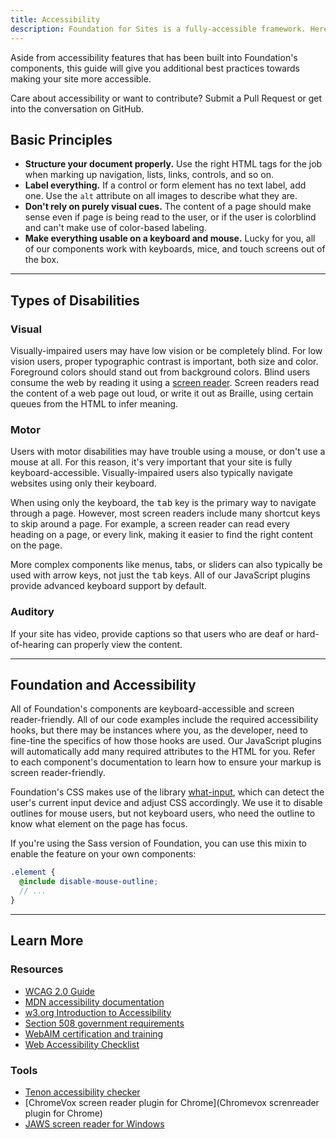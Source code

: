 ```yaml
---
title: Accessibility
description: Foundation for Sites is a fully-accessible framework. Here are some general guidelines to keep in mind as you make your pages accessible.
---
```


Aside from accessibility features that has been built into Foundation's components, this guide will give you additional best practices towards making your site more accessible.

<div class="primary callout">
  <p>Care about accessibility or want to contribute? Submit a Pull Request or get into the conversation on GitHub.</p>
</div>

## Basic Principles

- **Structure your document properly.** Use the right HTML tags for the job when marking up navigation, lists, links, controls, and so on.
- **Label everything.** If a control or form element has no text label, add one. Use the `alt` attribute on all images to describe what they are.
- **Don't rely on purely visual cues.** The content of a page should make sense even if page is being read to the user, or if the user is colorblind and can't make use of color-based labeling.
- **Make everything usable on a keyboard and mouse.** Lucky for you, all of our components work with keyboards, mice, and touch screens out of the box.

---

## Types of Disabilities

### Visual

Visually-impaired users may have low vision or be completely blind. For low vision users, proper typographic contrast is important, both size and color. Foreground colors should stand out from background colors. Blind users consume the web by reading it using a [screen reader](http://en.wikipedia.org/wiki/Screen_reader). Screen readers read the content of a web page out loud, or write it out as Braille, using certain queues from the HTML to infer meaning.

### Motor

Users with motor disabilities may have trouble using a mouse, or don't use a mouse at all. For this reason, it's very important that your site is fully keyboard-accessible. Visually-impaired users also typically navigate websites using only their keyboard.

When using only the keyboard, the <kbd>tab</kbd> key is the primary way to navigate through a page. However, most screen readers include many shortcut keys to skip around a page. For example, a screen reader can read every heading on a page, or every link, making it easier to find the right content on the page.

More complex components like menus, tabs, or sliders can also typically be used with arrow keys, not just the <kbd>tab</kbd> keys. All of our JavaScript plugins provide advanced keyboard support by default.

### Auditory

If your site has video, provide captions so that users who are deaf or hard-of-hearing can properly view the content.

---

## Foundation and Accessibility

All of Foundation's components are keyboard-accessible and screen reader-friendly. All of our code examples include the required accessibility hooks, but there may be instances where you, as the developer, need to fine-tine the specifics of how those hooks are used. Our JavaScript plugins will automatically add many required attributes to the HTML for you. Refer to each component's documentation to learn how to ensure your markup is screen reader-friendly.

Foundation's CSS makes use of the library [what-input](https://github.com/ten1seven/what-input), which can detect the user's current input device and adjust CSS accordingly. We use it to disable outlines for mouse users, but not keyboard users, who need the outline to know what element on the page has focus.

If you're using the Sass version of Foundation, you can use this mixin to enable the feature on your own components:

```scss
.element {
  @include disable-mouse-outline;
  // ...
}
```

---

## Learn More

### Resources

- [WCAG 2.0 Guide](http://www.w3.org/TR/UNDERSTANDING-WCAG20/)
- [MDN accessibility documentation](https://developer.mozilla.org/en-US/docs/Web/Accessibility)
- [w3.org Introduction to Accessibility](http://www.w3.org/WAI/intro/accessibility.php)
- [Section 508 government requirements](http://www.section508.gov/)
- [WebAIM certification and training](http://webaim.org/)
- [Web Accessibility Checklist](http://a11yproject.com/checklist.html)

### Tools

- [Tenon accessibility checker](https://tenon.io/index.php)
- [ChromeVox screen reader plugin for Chrome](Chromevox screnreader plugin for Chrome)
- [JAWS screen reader for Windows](http://www.freedomscientific.com/Products/Blindness/Jaws)